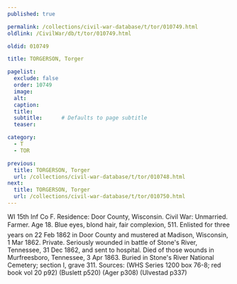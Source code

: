 ```yaml
---
published: true

permalink: /collections/civil-war-database/t/tor/010749.html
oldlink: /CivilWar/db/t/tor/010749.html

oldid: 010749

title: TORGERSON, Torger

pagelist:
  exclude: false
  order: 10749
  image: 
  alt:
  caption:
  title:
  subtitle:      # Defaults to page subtitle
  teaser:

category: 
  - T 
  - TOR

previous:
  title: TORGERSON, Torger
  url: /collections/civil-war-database/t/tor/010748.html  
next:
  title: TORGERSON, Torger
  url: /collections/civil-war-database/t/tor/010750.html   
---
```

WI 15th Inf Co F. Residence: Door County, Wisconsin. Civil War: Unmarried. Farmer. Age 18. Blue eyes, blond hair, fair complexion, 5&#146;11&#148;. Enlisted for three years on 22 Feb 1862 in Door County and mustered at Madison, Wisconsin, 1 Mar 1862. Private. Seriously wounded in battle of Stone&#39;s River, Tennessee, 31 Dec 1862, and sent to hospital. Died of those wounds in Murfreesboro, Tennessee, 3 Apr 1863. Buried in Stone&#39;s River National Cemetery; section I, grave 311. Sources: (WHS Series 1200 box 76-8; red book vol 20 p92) (Buslett p520) (Ager p308) (Ulvestad p337)